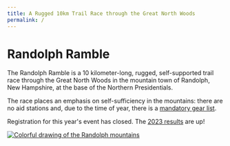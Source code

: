 ```yaml
---
title: A Rugged 10km Trail Race through the Great North Woods
permalink: /
---
```


# Randolph Ramble

The Randolph Ramble is a 10 kilometer-long, rugged, self-supported trail race through the Great North Woods in the mountain town of Randolph, New Hampshire, at the base of the Northern Presidentials.

The race places an emphasis on self-sufficiency in the mountains: there are no aid stations and, due to the time of year, there is a [mandatory gear list](/important-info/).

Registration for this year's event has closed. The [2023 results](/results/) are up!

[![Colorful drawing of the Randolph mountains](/images/borealchick-course-illustration.png)](https://www.facebook.com/randolphramblerace/)
